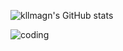 ![kllmagn's GitHub stats](https://github-readme-stats.vercel.app/api?username=kllmagn&show_icons=true&theme=dark)

![coding](https://media.giphy.com/media/JIX9t2j0ZTN9S/giphy.gif "cat playing with ball")
